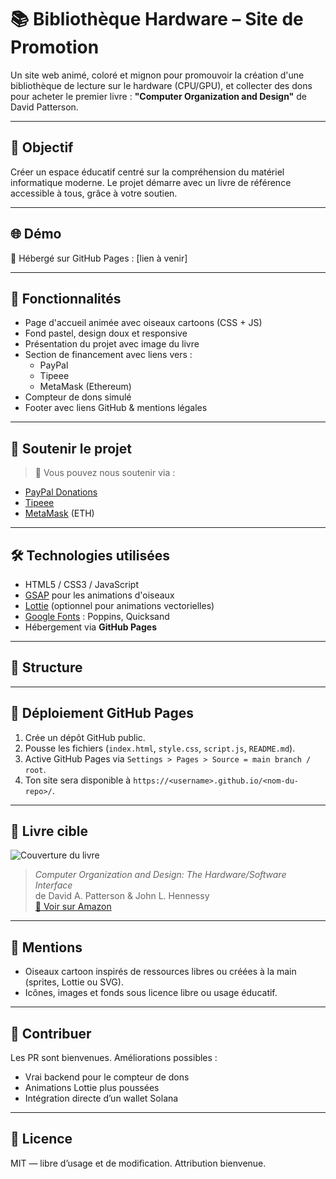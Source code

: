 # 📚 Bibliothèque Hardware – Site de Promotion

Un site web animé, coloré et mignon pour promouvoir la création d'une bibliothèque de lecture sur le hardware (CPU/GPU), et collecter des dons pour acheter le premier livre : **"Computer Organization and Design"** de David Patterson.

---

## 🎯 Objectif

Créer un espace éducatif centré sur la compréhension du matériel informatique moderne. Le projet démarre avec un livre de référence accessible à tous, grâce à votre soutien.

---

## 🌐 Démo

📌 Hébergé sur GitHub Pages : [lien à venir]

---

## 🚀 Fonctionnalités

- Page d'accueil animée avec oiseaux cartoons (CSS + JS)
- Fond pastel, design doux et responsive
- Présentation du projet avec image du livre
- Section de financement avec liens vers :
  - PayPal
  - Tipeee
  - MetaMask (Ethereum)
- Compteur de dons simulé
- Footer avec liens GitHub & mentions légales

---

## 💸 Soutenir le projet

> 📍 Vous pouvez nous soutenir via :
- [PayPal Donations](https://www.paypal.com/donate)
- [Tipeee](https://www.tipeee.com/)
- [MetaMask](https://metamask.io/) (ETH)

---

## 🛠️ Technologies utilisées

- HTML5 / CSS3 / JavaScript
- [GSAP](https://greensock.com/gsap/) pour les animations d'oiseaux
- [Lottie](https://airbnb.io/lottie/#/) (optionnel pour animations vectorielles)
- [Google Fonts](https://fonts.google.com/) : Poppins, Quicksand
- Hébergement via **GitHub Pages**

---

## 📁 Structure


---

## 🚀 Déploiement GitHub Pages

1. Crée un dépôt GitHub public.
2. Pousse les fichiers (`index.html`, `style.css`, `script.js`, `README.md`).
3. Active GitHub Pages via `Settings > Pages > Source = main branch / root`.
4. Ton site sera disponible à `https://<username>.github.io/<nom-du-repo>/`.

---

## 📖 Livre cible

![Couverture du livre](https://m.media-amazon.com/images/I/41pII8RQ02L._SX379_BO1,204,203,200_.jpg)

> *Computer Organization and Design: The Hardware/Software Interface*  
> de David A. Patterson & John L. Hennessy  
> [📖 Voir sur Amazon](https://www.amazon.fr/dp/0128201096)

---

## 📜 Mentions

- Oiseaux cartoon inspirés de ressources libres ou créées à la main (sprites, Lottie ou SVG).
- Icônes, images et fonds sous licence libre ou usage éducatif.

---

## 🤝 Contribuer

Les PR sont bienvenues. Améliorations possibles :
- Vrai backend pour le compteur de dons
- Animations Lottie plus poussées
- Intégration directe d’un wallet Solana

---

## 🧠 Licence

MIT — libre d’usage et de modification. Attribution bienvenue.
